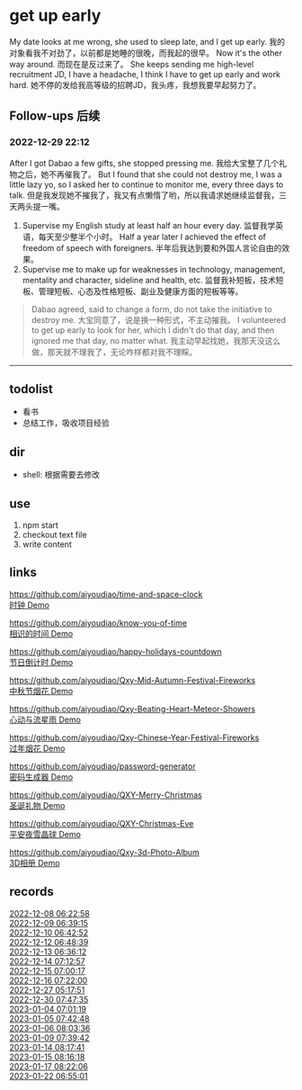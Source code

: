 # get up early
My date looks at me wrong, she used to sleep late, and I get up early. 我的对象看我不对劲了，以前都是她睡的很晚，而我起的很早。 Now it's the other way around.  而现在是反过来了。 She keeps sending me high-level recruitment JD, I have a headache, I think I have to get up early and work hard. 她不停的发给我高等级的招聘JD，我头疼，我想我要早起努力了。

## Follow-ups 后续

### 2022-12-29 22:12

After I got Dabao a few gifts, she stopped pressing me. 我给大宝整了几个礼物之后，她不再催我了。 But I found that she could not destroy me, I was a little lazy yo, so I asked her to continue to monitor me, every three days to talk.
 但是我发现她不摧我了，我又有点懒惰了哟，所以我请求她继续监督我，三天两头提一嘴。
1. Supervise my English study at least half an hour every day. 监督我学英语，每天至少整半个小时。 Half a year later I achieved the effect of freedom of speech with foreigners. 半年后我达到要和外国人言论自由的效果。
2. Supervise me to make up for weaknesses in technology, management, mentality and character, sideline and health, etc. 监督我补短板，技术短板、管理短板、心态及性格短板、副业及健康方面的短板等等。

> Dabao agreed, said to change a form, do not take the initiative to destroy me. 大宝同意了，说是换一种形式，不主动摧我。 I volunteered to get up early to look for her, which I didn't do that day, and then ignored me that day, no matter what. 我主动早起找她，我那天没这么做，那天就不理我了，无论咋样都对我不理睬。

---

## todolist

- 看书
- 总结工作，吸收项目经验

## dir

- shell: 根据需要去修改


## use

1. npm start
2. checkout text file
3. write content

## links

https://github.com/aiyoudiao/time-and-space-clock  
[时钟 Demo](https://aiyoudiao.github.io/time-and-space-clock/)   

https://github.com/aiyoudiao/know-you-of-time  
[相识的时间 Demo](https://aiyoudiao.github.io/know-you-of-time/)  

https://github.com/aiyoudiao/happy-holidays-countdown  
[节日倒计时 Demo](https://aiyoudiao.github.io/happy-holidays-countdown/)   

https://github.com/aiyoudiao/Qxy-Mid-Autumn-Festival-Fireworks  
[中秋节烟花 Demo](https://aiyoudiao.github.io/Qxy-Mid-Autumn-Festival-Fireworks/)

https://github.com/aiyoudiao/Qxy-Beating-Heart-Meteor-Showers  
[心动与流星雨 Demo](https://aiyoudiao.github.io/Qxy-Beating-Heart-Meteor-Showers/)

https://github.com/aiyoudiao/Qxy-Chinese-Year-Festival-Fireworks  
[过年烟花 Demo](https://aiyoudiao.github.io/Qxy-Chinese-Year-Festival-Fireworks/)

https://github.com/aiyoudiao/password-generator  
[密码生成器 Demo](https://aiyoudiao.github.io/password-generator)  

https://github.com/aiyoudiao/QXY-Merry-Christmas  
[圣诞礼物 Demo](https://aiyoudiao.github.io/QXY-Merry-Christmas/#xq#music#transparent#my-love)  

https://github.com/aiyoudiao/QXY-Christmas-Eve  
[平安夜雪晶球 Demo](https://aiyoudiao.github.io/QXY-Christmas-Eve)  

https://github.com/aiyoudiao/Qxy-3d-Photo-Album  
[3D相册 Demo](https://aiyoudiao.github.io/Qxy-3d-Photo-Album)   


## records

[2022-12-08 06:22:58](./2022/12/20221208-062258.md)  
[2022-12-09 06:39:15](./2022/12/20221209-063915.md)  
[2022-12-10 06:42:52](./2022/12/20221210-064252.md)  
[2022-12-12 06:48:39](./2022/12/20221212-064839.md)  
[2022-12-13 06:36:12](./2022/12/20221213-063612.md)  
[2022-12-14 07:12:57](./2022/12/20221214-071257.md)  
[2022-12-15 07:00:17](./2022/12/20221215-070017.md)  
[2022-12-16 07:22:00](./2022/12/20221216-072200.md)  
[2022-12-27 05:17:51](./2022/12/20221227-051751.md)  
[2022-12-30 07:47:35](./2022/12/20221230-074735.md)  
[2023-01-04 07:01:19](./2023/01/20230104-070119.md)  
[2023-01-05 07:42:48](./2023/01/20230105-074248.md)  
[2023-01-06 08:03:36](./2023/01/20230106-080336.md)  
[2023-01-09 07:39:42](./2023/01/20230109-073942.md)  
[2023-01-14 08:17:41](./2023/01/20230114-081741.md)  
[2023-01-15 08:16:18](./2023/01/20230115-081618.md)  
[2023-01-17 08:22:06](./2023/01/20230117-082206.md)  
[2023-01-22 06:55:01](./2023/01/20230122-065501.md)  
